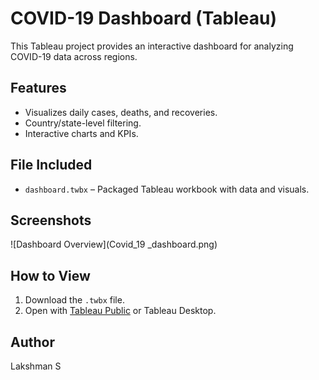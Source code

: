 # COVID-19 Dashboard (Tableau)

This Tableau project provides an interactive dashboard for analyzing COVID-19 data across regions.

## Features
- Visualizes daily cases, deaths, and recoveries.
- Country/state-level filtering.
- Interactive charts and KPIs.

## File Included
- `dashboard.twbx` – Packaged Tableau workbook with data and visuals.

## Screenshots
![Dashboard Overview](Covid_19 _dashboard.png)

## How to View
1. Download the `.twbx` file.
2. Open with [Tableau Public](https://public.tableau.com/) or Tableau Desktop.

## Author
Lakshman S

